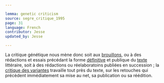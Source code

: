```yaml
---

lemma: genetic criticism
source: segre_critique_1995
page: 31
language: French
contributor: Jesse
updated_by: Jesse

---
```


La critique génétique nous mène donc soit aux [brouillons](draft.html), ou à des rédactions et essais précédant la forme [définitive](definitive.html) et publique du [texte](text.html) littéraire, soit à des rédactions ou réelaboratoins publiées en succession ; la [critique des variantes](variantistica.html) travaille tout près du texte, sur les retouches qui précèdent immédiatement sa mise au net, sa publication ou sa réédition.
